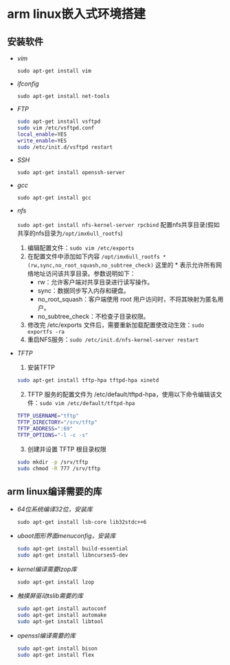 # arm linux嵌入式环境搭建

## 安装软件

+ *vim*

    `sudo apt-get install vim`

+ *ifconfig*

    `sudo apt-get install net-tools`

+ *FTP*

    ```sh
    sudo apt-get install vsftpd
    sudo vim /etc/vsftpd.conf
    local_enable=YES
    write_enable=YES
    sudo /etc/init.d/vsftpd restart
    ```

+ *SSH*

    `sudo apt-get install openssh-server`

+ *gcc*

    `sudo apt-get install gcc`

+ *nfs*

    `sudo apt-get install nfs-kernel-server rpcbind`
    配置nfs共享目录(假如共享的nfs目录为`/opt/imx6ull_rootfs`)
    1. 编辑配置文件：`sudo vim /etc/exports`
    2. 在配置文件中添加如下内容
    `/opt/imx6ull_rootfs *(rw,sync,no_root_squash,no_subtree_check)`
        这里的 * 表示允许所有网络地址访问该共享目录。参数说明如下：
        + rw：允许客户端对共享目录进行读写操作。
        + sync：数据同步写入内存和硬盘。
        + no_root_squash：客户端使用 root 用户访问时，不将其映射为匿名用户。
        + no_subtree_check：不检查子目录权限。
    3. 修改完 /etc/exports 文件后，需要重新加载配置使改动生效：`sudo exportfs -ra`
    4. 重启NFS服务：`sudo /etc/init.d/nfs-kernel-server restart`

+ *TFTP*

    1. 安装TFTP

    ```sh
    sudo apt-get install tftp-hpa tftpd-hpa xinetd
    ```

    2. TFTP 服务的配置文件为 /etc/default/tftpd-hpa，使用以下命令编辑该文件：`sudo vim /etc/default/tftpd-hpa`

    ```sh
    TFTP_USERNAME="tftp"
    TFTP_DIRECTORY="/srv/tftp"
    TFTP_ADDRESS=":69"
    TFTP_OPTIONS="-l -c -s"
    ```

    3. 创建并设置 TFTP 根目录权限

    ```sh
    sudo mkdir -p /srv/tftp
    sudo chmod -R 777 /srv/tftp
    ```

## arm linux编译需要的库

+ *64位系统编译32位，安装库*

    `sudo apt-get install lsb-core lib32stdc++6`

+ *uboot图形界面menuconfig，安装库*

    ```sh
    sudo apt-get install build-essential
    sudo apt-get install libncurses5-dev
    ```

+ *kernel编译需要lzop库*

    `sudo apt-get install lzop`

+ *触摸屏驱动tslib需要的库*

    ```sh
    sudo apt-get install autoconf
    sudo apt-get install automake 
    sudo apt-get install libtool
    ```

+ *openssl编译需要的库*

    ```sh
    sudo apt-get install bison
    sudo apt-get install flex
    ```
